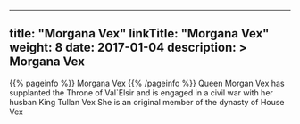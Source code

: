
---
title: "Morgana Vex"
linkTitle: "Morgana Vex"
weight: 8
date: 2017-01-04
description: >
 Morgana Vex
---

{{% pageinfo %}}
Morgana Vex
{{% /pageinfo %}}
Queen Morgan Vex has supplanted the Throne of Val`Elsir and is engaged in a civil war with her husban King Tullan Vex  She is an original member of the dynasty of House Vex
